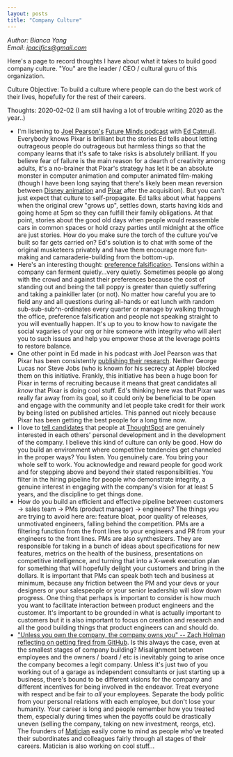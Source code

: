 ```yaml
---
layout: posts
title: "Company Culture"
---
```

*Author: Bianca Yang*<br>
*Email: <a href="mailto:ipacifics@gmail.com?subject=Hello from the XDRT Blog">ipacifics@gmail.com</a>*<br>

Here's a page to record thoughts I have about what it takes to build good
company culture. "You" are the leader / CEO / cultural guru of this organization.

Culture Objective: To build a culture where people can do the best work of their lives,
hopefully for the rest of their careers.

Thoughts:
2020-02-02 (I am still having a lot of trouble writing 2020 as the year..)
* I'm listening to [Joel Pearson's](https://twitter.com/ProfJoelPearson?ref_src=twsrc%5Egoogle%7Ctwcamp%5Eserp%7Ctwgr%5Eauthor)
[Future Minds podcast](https://podcasts.apple.com/au/podcast/future-minds/id1477300507) with [Ed Catmull](https://podcasts.apple.com/au/podcast/001-ed-catmull-pixar-on-creativity-innovation-at-lucas/id1477300507?i=1000447415785).
Everybody knows Pixar is brilliant but the stories Ed tells about letting
outrageous people do outrageous but harmless things so that the company learns
that it's safe to take risks is absolutely brilliant. If you believe fear of
failure is the main reason for a dearth of creativity among adults, it's a
no-brainer that Pixar's strategy has let it be an absolute monster in computer
animation and computer animated film-making (though I have been long saying that
there's likely been mean reversion between [Disney animation](https://en.wikipedia.org/wiki/List_of_Disney_theatrical_animated_features) and
[Pixar](https://en.wikipedia.org/wiki/List_of_Pixar_films) after the
acquisition). But you can't just expect that culture to self-propagate. Ed talks
about what happens when the original crew "grows up", settles down, starts having
kids and going home at 5pm so they can fulfill their family obligations. At that
point, stories about the good old days when people would reassemble cars in common
spaces or hold crazy parties until midnight at the office are just stories. How do
you make sure the torch of the culture you've built so far gets carried on? Ed's
solution is to chat with some of the original musketeers privately and have them
encourage more fun-making and camaraderie-building from the bottom-up.
* Here's an interesting thought: [preference falsification](https://www.hup.harvard.edu/catalog.php?isbn=9780674707580).
Tensions within a company
can ferment quietly...very quietly. Sometimes people go along with the crowd and
against their preferences because the cost of standing out and being the tall poppy
is greater than quietly suffering and taking a painkiller later (or not). No matter
how careful you are to field any and all questions during all-hands or eat lunch with
random sub-sub-sub^n-ordinates every quarter or manage by walking through the office,
preference falsification and people not speaking straight to you will eventually
happen. It's up to you to know how to navigate the social vagaries of your org
or hire someone with integrity who will alert you to such issues and help you
empower those at the leverage points to restore balance.
* One other point in Ed made in his podcast with Joel Pearson was that Pixar has
been consistently [publishing their research](https://graphics.pixar.com/research/). Neither George Lucas nor Steve Jobs
(who is known for his secrecy at Apple) blocked them on this initiative. Frankly,
this initiative has been a huge boon for Pixar in terms of recruiting because it
means that great candidates all *know* that Pixar is doing cool stuff. Ed's thinking
here was that Pixar was really far away from its goal, so it could only be beneficial
to be open and engage with the community and let people take credit for their work
by being listed on published articles. This panned out nicely because Pixar has
been getting the best people for a long time now.
* I love to [tell candidates](../../../2019/11/23/thoughtspot-engineering.html) that people at
[ThoughtSpot](https://www.thoughtspot.com) are genuinely interested
in each others' personal development and in the development of the company. I
believe this kind of culture can only be good. How do you build an environment where
competitive tendencies get channeled in the proper ways? You listen. You genuinely
care. You bring your whole self to work. You acknowledge and reward people for good
work and for stepping above and beyond their stated responsibilities. You filter in
the hiring pipeline for people who demonstrate integrity, a genuine interest in
engaging with the company's vision for at least 5 years, and the discipline to get
things done.
* How do you build an efficient and effective pipeline between customers -> sales
team -> PMs (product manager) -> engineers? The things you are trying to avoid here
are: feature bloat, poor quality of releases, unmotivated engineers, falling behind
the competition. PMs are a filtering function from the front lines to
your engineers and PR from your engineers to the front lines. PMs are also synthesizers.
They are responsible for taking in a bunch of ideas about specifications for new features,
metrics on the health of the business, presentations on competitive intelligence, and turning
that into a X-week execution plan for something that will hopefully delight your customers
and bring in the dollars. It is important that PMs can speak both tech and business at minimum,
because any friction between the PM and your devs or your designers or your salespeople or your
senior leadership will slow down progress. One thing that perhaps is important to consider is
how much you want to facilitate interaction between product engineers and the customer. It's
important to be grounded in what is actually important to customers but it is also important to
focus on creation and research and all the good building things that product engineers can
and should do.
* ["Unless you own the company, the company owns you" -- Zach Holman reflecting on getting
fired from GitHub](https://zachholman.com/talk/firing-people). Is this always the case,
even at the smallest stages of company
building? Misalignment between employees and the owners / board / etc is inevitably going
to arise once the company becomes a legit company. Unless it's just two of you working
out of a garage as independent consultants or just starting up a business, there's bound to
be different visions for the company and different incentives for being involved in the
endeavor. Treat everyone with respect and be fair to *all* your employees. Separate the
body politic from your personal relations with each employee, but don't
lose your humanity. Your career is long and people remember how you treated them, especially
during times when the payoffs could be drastically uneven (selling the company, taking on
new investment, reorgs, etc). The founders of [Matician](https://matician.com) easily come to mind as
people who've treated their subordinates and colleagues fairly through all stages of their careers.
Matician is also working on cool stuff...
